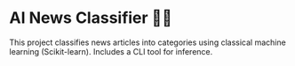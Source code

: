 # AI News Classifier 🧠📰

This project classifies news articles into categories using classical machine learning (Scikit-learn). Includes a CLI tool for inference.
